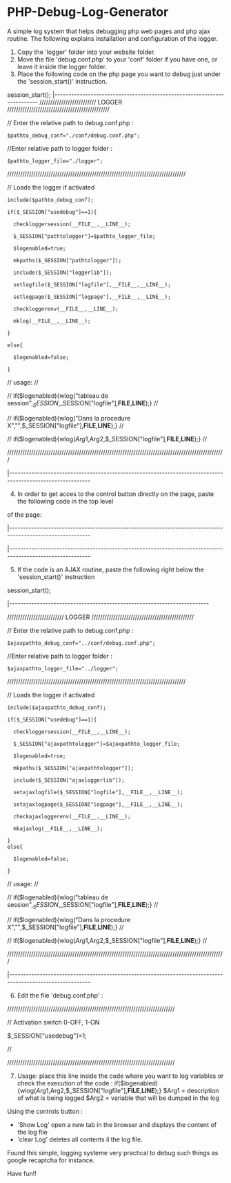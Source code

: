 # PHP-Debug-Log-Generator
A simple log system that helps debugging php web pages and php ajax routine.
The following explains installation and configuration of the logger.
1. Copy the 'logger' folder into your website folder.
2. Move the file 'debug.conf.php' to your 'conf' folder if you have one, or leave it inside the logger folder.
3. Place the following code on the php page you want to debug just under the 'session_start()' instruction.

session_start();
|------------------------------------------------------------------------
//////////////////////////  LOGGER ///////////////////////////////////////////////

// Enter the relative path to debug.conf.php :  

    $pathto_debug_conf="./conf/debug.conf.php";
    
//Enter relative path to logger folder :

    $pathto_logger_file="./logger";
    
//////////////////////////////////////////////////////////////////////////////////

// Loads the logger if activated 

    include($pathto_debug_conf);
    
    if($_SESSION["usedebug"]==1){
    
      checkloggersession(__FILE__,__LINE__);
      
      $_SESSION["pathtologger"]=$pathto_logger_file; 
      
      $logenabled=true; 
      
      mkpaths($_SESSION["pathtologger"]);  
      
      include($_SESSION["loggerlib"]);
      
      setlogfile($_SESSION["logfile"],__FILE__,__LINE__); 
      
      setlogpage($_SESSION["logpage"],__FILE__,__LINE__); 
      
      checkloggerenv(__FILE__,__LINE__);
      
      mklog(__FILE__,__LINE__);
      
    } 
    
    else{   
    
      $logenabled=false; 
      
    } 
// usage:                                                                                         //

// if($logenabled){wlog("tableau de session",$_SESSION,$_SESSION["logfile"],__FILE__,__LINE__);}  //

// if($logenabled){wlog("Dans la procedure X","",$_SESSION["logfile"],__FILE__,__LINE__);}        //

// if($logenabled){wlog($Arg1,$Arg2,$_SESSION["logfile"],__FILE__,__LINE__);}                     //

////////////////////////////////////////////////////////////////////////////////////////////////////

|-----------------------------------------------------------------------------------------------------------


4. In order to get acces to the control button directly on the page, paste the following code in the top level
<div> of the page:
    
|-----------------------------------------------------------------------------------------------------------

  <?php if($_SESSION["usedebug"]==1){include($_SESSION["loggerdiv"]); }?>
  
|-----------------------------------------------------------------------------------------------------------


5. If the code is an AJAX routine, paste the following right below the 'session_start()' instruction


session_start();

|------------------------------------------------------------------------

//////////////////////////  LOGGER ///////////////////////////////////////////////

// Enter the relative path to debug.conf.php :        

    $ajaxpathto_debug_conf="../conf/debug.conf.php";
    
//Enter relative path to logger folder :

    $ajaxpathto_logger_file="../logger";
    
//////////////////////////////////////////////////////////////////////////////////

// Loads the logger if activated 

    include($ajaxpathto_debug_conf);
    
    if($_SESSION["usedebug"]==1){
    
      checkloggersession(__FILE__,__LINE__);
      
      $_SESSION["ajaxpathtologger"]=$ajaxpathto_logger_file; 
      
      $logenabled=true; 
      
      mkpaths($_SESSION["ajaxpathtologger"]);  
      
      include($_SESSION["ajaxloggerlib"]);
      
      setajaxlogfile($_SESSION["logfile"],__FILE__,__LINE__); 
      
      setajaxlogpage($_SESSION["logpage"],__FILE__,__LINE__); 
      
      checkajaxloggerenv(__FILE__,__LINE__);
      
      mkajaxlog(__FILE__,__LINE__);
      
    } 
    else{   
    
      $logenabled=false; 
      
    } 
    
// usage:                                                                                         //

// if($logenabled){wlog("tableau de session",$_SESSION,$_SESSION["logfile"],__FILE__,__LINE__);}  //

// if($logenabled){wlog("Dans la procedure X","",$_SESSION["logfile"],__FILE__,__LINE__);}        //

// if($logenabled){wlog($Arg1,$Arg2,$_SESSION["logfile"],__FILE__,__LINE__);}                     //

////////////////////////////////////////////////////////////////////////////////////////////////////

|-----------------------------------------------------------------------------------------------------------


6. Edit the file 'debug.conf.php' :


/////////////////////////////////////////////////////////////////////////////

// Activation switch 0-OFF, 1-ON 

$_SESSION["usedebug"]=1;

//

/////////////////////////////////////////////////////////////////////////////


7. Usage: place this line inside the code where you want to log variables or check 
the execution of the code :
    if($logenabled){wlog($Arg1,$Arg2,$_SESSION["logfile"],__FILE__,__LINE__);} 
    $Arg1 = description of what is being logged
    $Arg2 = variable that will be dumped in the log
    
Using the controls button :
  - 'Show Log' open a new tab in the browser and displays the content of the log file
  - 'clear Log' deletes all contents il the log file.

Found this simple, logging systeme very practical to debug such things as google recaptcha for instance.

Have fun!!
